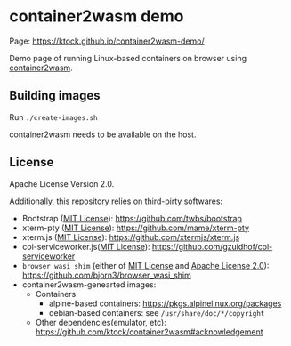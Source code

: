 # container2wasm demo

Page: https://ktock.github.io/container2wasm-demo/

Demo page of running Linux-based containers on browser using [container2wasm](https://github.com/ktock/container2wasm).

## Building images

Run `./create-images.sh`

container2wasm needs to be available on the host.

## License

Apache License Version 2.0.

Additionally, this repository relies on third-pirty softwares:

- Bootstrap ([MIT License](https://github.com/twbs/bootstrap/blob/main/LICENSE)): https://github.com/twbs/bootstrap
- xterm-pty ([MIT License](https://github.com/mame/xterm-pty/blob/main/LICENSE.txt)): https://github.com/mame/xterm-pty
- xterm.js ([MIT License](https://github.com/xtermjs/xterm.js/blob/master/LICENSE)): https://github.com/xtermjs/xterm.js
- coi-serviceworker.js([MIT License](https://github.com/gzuidhof/coi-serviceworker/blob/master/LICENSE)): https://github.com/gzuidhof/coi-serviceworker
- `browser_wasi_shim` (either of [MIT License](https://github.com/bjorn3/browser_wasi_shim/blob/main/LICENSE-MIT) and [Apache License 2.0](https://github.com/bjorn3/browser_wasi_shim/blob/main/LICENSE-APACHE)): https://github.com/bjorn3/browser_wasi_shim
- container2wasm-genearted images:
  - Containers
    - alpine-based containers: https://pkgs.alpinelinux.org/packages
    - debian-based containers: see `/usr/share/doc/*/copyright`
  - Other dependencies(emulator, etc): https://github.com/ktock/container2wasm#acknowledgement
